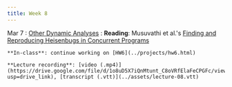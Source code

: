 ```yaml
---
title: Week 8
---
```


Mar 7
: [Other Dynamic Analyses](../assets/lecture-08.pdf)
  : **Reading**: Musuvathi et al.'s [Finding and Reproducing Heisenbugs in Concurrent Programs](https://web.eecs.umich.edu/~weimerw/2022-481F/readings/chess.pdf)
  
    **In-class**: continue working on [HW6](../projects/hw6.html)

    **Lecture recording**: [video (.mp4)](https://drive.google.com/file/d/1o8uD5X7iQnMtunt_C8oVRfElaFeCPGFc/view?usp=drive_link), [transcript (.vtt)](../assets/lecture-08.vtt)

